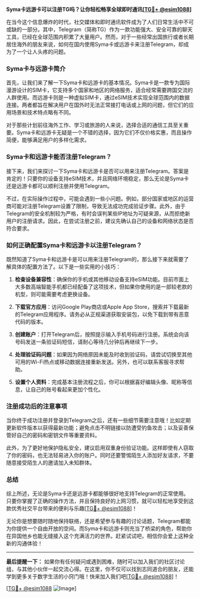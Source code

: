 **Syma卡远游卡可以注册TG吗？让你轻松畅享全球即时通讯[[TG💪+ @esim1088](https://t.me/s/esim1088)]**

在当今这个信息爆炸的时代，社交媒体和即时通讯软件成为了人们日常生活中不可或缺的一部分。其中，Telegram（简称TG）作为一款功能强大、安全可靠的聊天工具，已经在全球范围内积累了大量用户。然而，对于一些经常出国旅行或者长期居住海外的朋友来说，如何在国内使用Syma卡或远游卡来注册Telegram，却成为了一个让人头疼的问题。

### Syma卡与远游卡简介

首先，让我们来了解一下Syma卡和远游卡的基本情况。Syma卡是一款专为国际漫游设计的SIM卡，它支持多个国家和地区的网络服务，适合经常需要跨国交流的人群使用。而远游卡则是一种虚拟SIM卡，通过eSIM技术实现全球范围内的数据连接。两者都旨在解决用户在国外时无法正常接打电话或上网的问题，但它们的应用场景和技术特点略有不同。

对于那些计划前往海外工作、学习或旅游的人来说，选择合适的通信工具至关重要。Syma卡和远游卡无疑是一个不错的选择，因为它们不仅价格实惠，而且操作简便，能够满足用户的多样化需求。

### Syma卡和远游卡能否注册Telegram？

接下来，我们来探讨一下Syma卡和远游卡是否可以用来注册Telegram。答案是肯定的！只要你的设备支持eSIM技术，并且网络环境稳定，那么无论是Syma卡还是远游卡都可以顺利注册并使用Telegram。

不过，在实际操作过程中，可能会遇到一些小问题。例如，部分国家或地区的运营商可能对注册Telegram设置了限制，导致无法成功完成验证步骤。此外，由于Telegram的安全机制较为严格，有时会误判某些IP地址为可疑来源，从而拒绝新用户的注册请求。因此，在尝试注册之前，建议先确认自己的设备和网络状态是否符合要求。

### 如何正确配置Syma卡和远游卡以注册Telegram？

既然知道了Syma卡和远游卡是可以用来注册Telegram的，那么接下来就需要了解具体的配置方法了。以下是一些实用的小技巧：

1. **检查设备兼容性**：确保你的手机或其他移动设备支持eSIM功能。目前市面上大多数高端智能手机都已经配备了这项技术，但如果你使用的是一部较老款的机型，则可能需要考虑更换设备。
   
2. **下载官方应用**：访问Google Play商店或Apple App Store，搜索并下载最新的Telegram应用程序。请务必从正规渠道获取安装包，以免下载到带有恶意代码的版本。

3. **创建账户**：打开Telegram后，按照提示输入手机号码进行注册。系统会向该号码发送一条验证码短信，请耐心等待几分钟后再继续下一步。

4. **处理验证码问题**：如果因为网络原因未能及时收到验证码，请尝试切换至其他可用的Wi-Fi热点或移动数据连接重新发送。另外，也可以联系客服寻求帮助。

5. **设置个人资料**：完成基本注册流程之后，你可以根据喜好编辑头像、昵称等信息，让自己的账号看起来更加个性化。

### 注册成功后的注意事项

当你终于成功注册并登录到Telegram之后，还有一些细节需要注意哦！比如定期更新软件版本以获得最新功能；避免点击不明链接以防遭受钓鱼攻击；以及妥善保管好自己的密码和密钥文件等重要资料。

此外，为了更好地保护隐私安全，建议启用双重身份验证功能。这样即使有人窃取了你的密码，也无法轻易进入你的账户。同时还要警惕陌生人添加好友请求，不要随意接受陌生人的邀请加入未知群体。

### 总结

综上所述，无论是Syma卡还是远游卡都能够很好地支持Telegram的正常使用。只要你掌握了正确的操作方法，并且保持良好的上网习惯，就可以轻松地享受到这款优秀社交平台带来的便利与乐趣[[TG💪+ @esim1088](https://t.me/s/esim1088)]！

无论你是想要随时随地保持联络，还是希望参与有趣的讨论话题，Telegram都能为你提供一个自由开放的空间。而Syma卡和远游卡则充当了桥梁的角色，帮助你在异国他乡也能无缝接入这个充满活力的世界。赶紧试试吧，相信你会爱上这种全新的沟通体验！

---

**最后提醒一下：** 如果你有任何疑问或遇到困难，随时可以加入我们的社区讨论组，与其他小伙伴一起交流心得。在这里，你不仅可以找到志同道合的朋友，还能学到更多关于数字生活的小窍门哦！快来加入我们吧[[TG💪+ @esim1088](https://t.me/s/esim1088)]！

[[TG💪+ @esim1088](https://t.me/s/esim1088) ![Image](https://i.postimg.cc/4NQfJmqS/Snipaste-2025-05-13-00-14-12.png)]